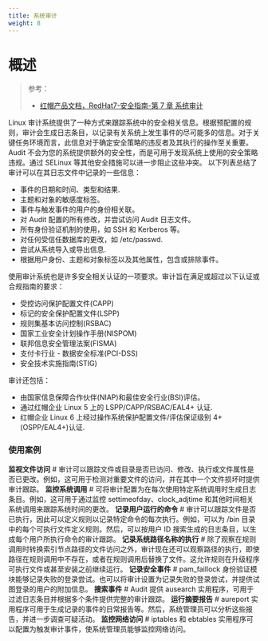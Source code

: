 ```yaml
---
title: 系统审计
weight: 8
---
```


# 概述

> 参考：
> - [红帽产品文档，RedHat7-安全指南-第 7 章 系统审计](https://access.redhat.com/documentation/en-us/red_hat_enterprise_linux/7/html/security_guide/chap-system_auditing)

Linux 审计系统提供了一种方式来跟踪系统中的安全相关信息。根据预配置的规则，审计会生成日志条目，以记录有关系统上发生事件的尽可能多的信息。对于关键任务环境而言，此信息对于确定安全策略的违反者及其执行的操作至关重要。Audit 不会为您的系统提供额外的安全性，而是可用于发现系统上使用的安全策略违规。通过 SELinux 等其他安全措施可以进一步阻止这些冲突。
以下列表总结了审计可以在其日志文件中记录的一些信息：

- 事件的日期和时间、类型和结果.
- 主题和对象的敏感度标签。
- 事件与触发事件的用户的身份相关联。
- 对 Audit 配置的所有修改，并尝试访问 Audit 日志文件。
- 所有身份验证机制的使用，如 SSH 和 Kerberos 等。
- 对任何受信任数据库的更改，如 /etc/passwd.
- 尝试从系统导入或导出信息.
- 根据用户身份、主题和对象标签以及其他属性，包含或排除事件。

使用审计系统也是许多安全相关认证的一项要求。审计旨在满足或超过以下认证或合规指南的要求：

- 受控访问保护配置文件(CAPP)
- 标记的安全保护配置文件(LSPP)
- 规则集基本访问控制(RSBAC)
- 国家工业安全计划操作手册(NISPOM)
- 联邦信息安全管理法案(FISMA)
- 支付卡行业 - 数据安全标准(PCI-DSS)
- 安全技术实施指南(STIG)

审计还包括：

- 由国家信息保障合作伙伴(NIAP)和最佳安全行业(BSI)评估。
- 通过红帽企业 Linux 5 上的 LSPP/CAPP/RSBAC/EAL4+ 认证.
- 红帽企业 Linux 6 上经过操作系统保护配置文件/评估保证级别 4+(OSPP/EAL4+)认证.

### 使用案例

**监视文件访问** # 审计可以跟踪文件或目录是否已访问、修改、执行或文件属性是否已更改。例如，这可用于检测对重要文件的访问，并在其中一个文件损坏时提供审计跟踪。
**监控系统调用** # 可将审计配置为在每次使用特定系统调用时生成日志条目。例如，这可用于通过监控 settimeofday、clock_adjtime 和其他时间相关系统调用来跟踪系统时间的更改。
**记录用户运行的命令** # 审计可以跟踪文件是否已执行，因此可以定义规则以记录特定命令的每次执行。例如，可以为 /bin 目录中的每个可执行文件定义规则。然后，可以按用户 ID 搜索生成的日志条目，以生成每个用户所执行命令的审计跟踪。
**记录系统路径名称的执行** # 除了观察在规则调用时转换索引节点路径的文件访问之外，审计现在还可以观察路径的执行，即使路径在规则调用中不存在，或者在规则调用后替换了文件。这允许规则在升级程序可执行文件或甚至安装之前继续运行。
**记录安全事件** # pam_faillock 身份验证模块能够记录失败的登录尝试。也可以将审计设置为记录失败的登录尝试，并提供试图登录的用户的附加信息。
**搜索事件** # Audit 提供 ausearch 实用程序，可用于过滤日志条目并根据多个条件提供完整的审计跟踪。
**运行摘要报告** # aureport 实用程序可用于生成记录的事件的日常报告等。然后，系统管理员可以分析这些报告，并进一步调查可疑活动。
**监控网络访问** # iptables 和 ebtables 实用程序可以配置为触发审计事件，使系统管理员能够监控网络访问。
